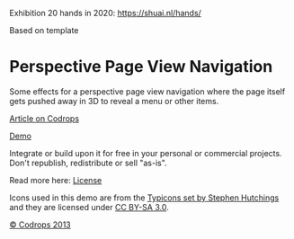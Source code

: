 
Exhibition 20 hands in 2020:
https://shuai.nl/hands/

Based on template 

Perspective Page View Navigation
=========

Some effects for a perspective page view navigation where the page itself gets pushed away in 3D to reveal a menu or other items.

[Article on Codrops](http://tympanus.net/codrops/?p=17915)

[Demo](http://tympanus.net/Development/PerspectivePageViewNavigation/)

Integrate or build upon it for free in your personal or commercial projects. Don't republish, redistribute or sell "as-is".

Read more here: [License](http://tympanus.net/codrops/licensing/)

Icons used in this demo are from the [Typicons set by Stephen Hutchings](http://typicons.com/) and they are licensed under [CC BY-SA 3.0](http://creativecommons.org/licenses/by-sa/3.0/).

[© Codrops 2013](http://www.codrops.com)
